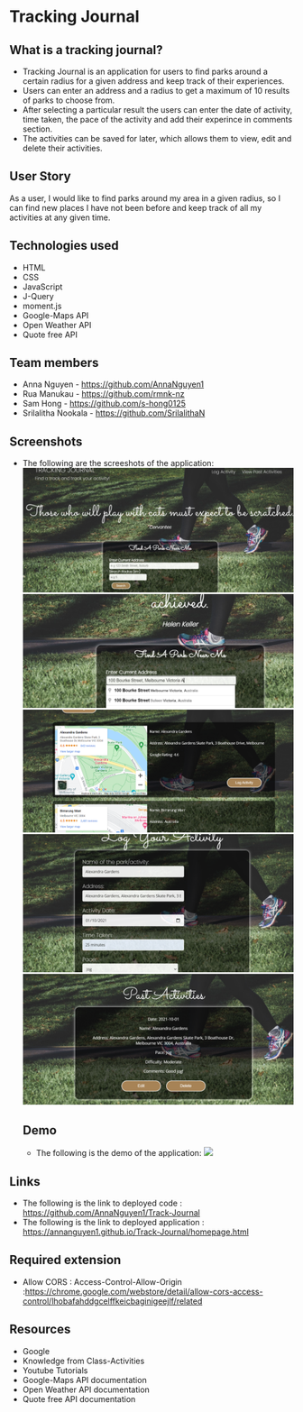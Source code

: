 # Tracking Journal

## What is a tracking journal?

- Tracking Journal is an application for users to find parks around a certain radius for a given address and keep track of their experiences.
- Users can enter an address and a radius to get a maximum of 10 results of parks to choose from.
- After selecting a particular result the users can enter the date of activity, time taken, the pace of the activity and add their experince in comments section.
- The activities can be saved for later, which allows them to view, edit and delete their activities.

## User Story

As a user,
I would like to find parks around my area in a given radius,
so I can find new places I have not been before and keep track of all my activities at any given time.

## Technologies used

- HTML
- CSS
- JavaScript
- J-Query
- moment.js
- Google-Maps API
- Open Weather API
- Quote free API

## Team members

- Anna Nguyen - https://github.com/AnnaNguyen1
- Rua Manukau - https://github.com/rmnk-nz
- Sam Hong - https://github.com/s-hong0125
- Srilalitha Nookala - https://github.com/SrilalithaN

## Screenshots

- The following are the screeshots of the application:
  ![](Assets/images/homepage.png)
  ![](Assets/images/homepage2.png)
  ![](Assets/images/results.png)
  ![](Assets/images/logactivity.png)
  ![](Assets/images/pastactivities.png)



  ## Demo

  - The following is the demo of the application:
    ![](./Assets/images/demo.gif)

## Links

- The following is the link to deployed code : https://github.com/AnnaNguyen1/Track-Journal
- The following is the link to deployed application :
  https://annanguyen1.github.io/Track-Journal/homepage.html

## Required extension

- Allow CORS : Access-Control-Allow-Origin :https://chrome.google.com/webstore/detail/allow-cors-access-control/lhobafahddgcelffkeicbaginigeejlf/related

## Resources

- Google
- Knowledge from Class-Activities
- Youtube Tutorials
- Google-Maps API documentation
- Open Weather API documentation
- Quote free API documentation
